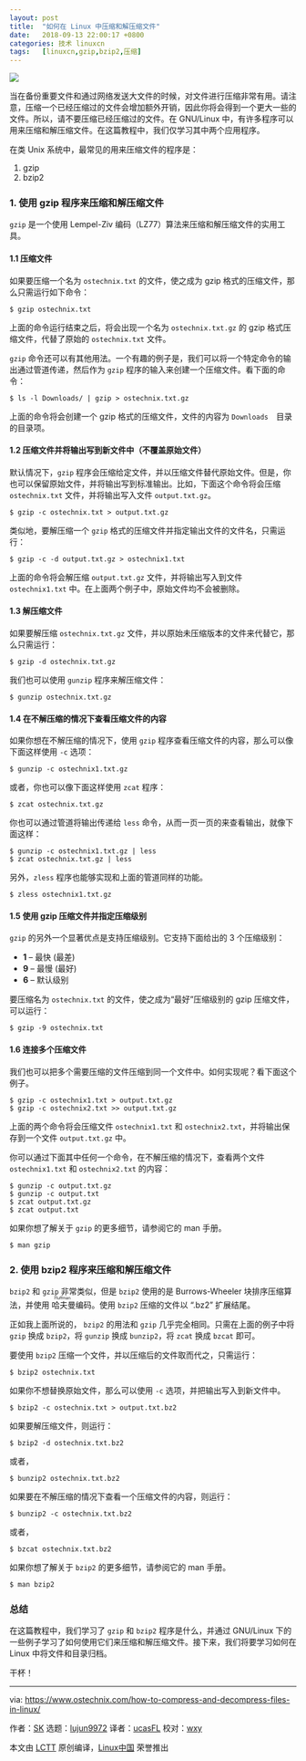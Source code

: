 ```yaml
---
layout: post
title:	"如何在 Linux 中压缩和解压缩文件"
date:	2018-09-13 22:00:17 +0800 
categories:	技术 linuxcn 
tags:	[linuxcn,gzip,bzip2,压缩]
---
```



![](/Asserts/Images//attachment/album/201809/13/220019yu6qw083583xp8lz.jpg)


当在备份重要文件和通过网络发送大文件的时候，对文件进行压缩非常有用。请注意，压缩一个已经压缩过的文件会增加额外开销，因此你将会得到一个更大一些的文件。所以，请不要压缩已经压缩过的文件。在 GNU/Linux 中，有许多程序可以用来压缩和解压缩文件。在这篇教程中，我们仅学习其中两个应用程序。


在类 Unix 系统中，最常见的用来压缩文件的程序是：


1. gzip
2. bzip2


### 1. 使用 gzip 程序来压缩和解压缩文件


`gzip` 是一个使用 Lempel-Ziv 编码（LZ77）算法来压缩和解压缩文件的实用工具。


#### 1.1 压缩文件


如果要压缩一个名为 `ostechnix.txt` 的文件，使之成为 gzip 格式的压缩文件，那么只需运行如下命令：



```
$ gzip ostechnix.txt
```

上面的命令运行结束之后，将会出现一个名为 `ostechnix.txt.gz` 的 gzip 格式压缩文件，代替了原始的 `ostechnix.txt` 文件。


`gzip` 命令还可以有其他用法。一个有趣的例子是，我们可以将一个特定命令的输出通过管道传递，然后作为 `gzip` 程序的输入来创建一个压缩文件。看下面的命令：



```
$ ls -l Downloads/ | gzip > ostechnix.txt.gz
```

上面的命令将会创建一个 gzip 格式的压缩文件，文件的内容为 `Downloads`　目录的目录项。


#### 1.2 压缩文件并将输出写到新文件中（不覆盖原始文件）


默认情况下，`gzip` 程序会压缩给定文件，并以压缩文件替代原始文件。但是，你也可以保留原始文件，并将输出写到标准输出。比如，下面这个命令将会压缩 `ostechnix.txt` 文件，并将输出写入文件 `output.txt.gz`。



```
$ gzip -c ostechnix.txt > output.txt.gz
```

类似地，要解压缩一个 `gzip` 格式的压缩文件并指定输出文件的文件名，只需运行：



```
$ gzip -c -d output.txt.gz > ostechnix1.txt
```

上面的命令将会解压缩 `output.txt.gz` 文件，并将输出写入到文件 `ostechnix1.txt` 中。在上面两个例子中，原始文件均不会被删除。


#### 1.3 解压缩文件


如果要解压缩 `ostechnix.txt.gz` 文件，并以原始未压缩版本的文件来代替它，那么只需运行：



```
$ gzip -d ostechnix.txt.gz
```

我们也可以使用 `gunzip` 程序来解压缩文件：



```
$ gunzip ostechnix.txt.gz
```

#### 1.4 在不解压缩的情况下查看压缩文件的内容


如果你想在不解压缩的情况下，使用 `gzip` 程序查看压缩文件的内容，那么可以像下面这样使用 `-c` 选项：



```
$ gunzip -c ostechnix1.txt.gz
```

或者，你也可以像下面这样使用 `zcat` 程序：



```
$ zcat ostechnix.txt.gz
```

你也可以通过管道将输出传递给 `less` 命令，从而一页一页的来查看输出，就像下面这样：



```
$ gunzip -c ostechnix1.txt.gz | less
$ zcat ostechnix.txt.gz | less
```

另外，`zless` 程序也能够实现和上面的管道同样的功能。



```
$ zless ostechnix1.txt.gz
```

#### 1.5 使用 gzip 压缩文件并指定压缩级别


`gzip` 的另外一个显著优点是支持压缩级别。它支持下面给出的 3 个压缩级别：


* **1** – 最快 (最差)
* **9** – 最慢 (最好)
* **6** – 默认级别


要压缩名为 `ostechnix.txt` 的文件，使之成为“最好”压缩级别的 gzip 压缩文件，可以运行：



```
$ gzip -9 ostechnix.txt
```

#### 1.6 连接多个压缩文件


我们也可以把多个需要压缩的文件压缩到同一个文件中。如何实现呢？看下面这个例子。



```
$ gzip -c ostechnix1.txt > output.txt.gz
$ gzip -c ostechnix2.txt >> output.txt.gz
```

上面的两个命令将会压缩文件 `ostechnix1.txt` 和 `ostechnix2.txt`，并将输出保存到一个文件 `output.txt.gz` 中。


你可以通过下面其中任何一个命令，在不解压缩的情况下，查看两个文件 `ostechnix1.txt` 和 `ostechnix2.txt` 的内容：



```
$ gunzip -c output.txt.gz
$ gunzip -c output.txt
$ zcat output.txt.gz
$ zcat output.txt
```

如果你想了解关于 `gzip` 的更多细节，请参阅它的 man 手册。



```
$ man gzip
```

### 2. 使用 bzip2 程序来压缩和解压缩文件


`bzip2` 和 `gzip` 非常类似，但是 `bzip2` 使用的是 Burrows-Wheeler 块排序压缩算法，并使用<ruby> 哈夫曼 <rt>  Huffman </rt></ruby>编码。使用 `bzip2` 压缩的文件以 “.bz2” 扩展结尾。


正如我上面所说的， `bzip2` 的用法和 `gzip` 几乎完全相同。只需在上面的例子中将 `gzip` 换成 `bzip2`，将 `gunzip` 换成 `bunzip2`，将 `zcat` 换成 `bzcat` 即可。


要使用 `bzip2` 压缩一个文件，并以压缩后的文件取而代之，只需运行：



```
$ bzip2 ostechnix.txt
```

如果你不想替换原始文件，那么可以使用 `-c` 选项，并把输出写入到新文件中。



```
$ bzip2 -c ostechnix.txt > output.txt.bz2
```

如果要解压缩文件，则运行：



```
$ bzip2 -d ostechnix.txt.bz2
```

或者，



```
$ bunzip2 ostechnix.txt.bz2
```

如果要在不解压缩的情况下查看一个压缩文件的内容，则运行：



```
$ bunzip2 -c ostechnix.txt.bz2
```

或者，



```
$ bzcat ostechnix.txt.bz2
```

如果你想了解关于 `bzip2` 的更多细节，请参阅它的 man 手册。



```
$ man bzip2
```

### 总结


在这篇教程中，我们学习了 `gzip` 和 `bzip2` 程序是什么，并通过 GNU/Linux 下的一些例子学习了如何使用它们来压缩和解压缩文件。接下来，我们将要学习如何在 Linux 中将文件和目录归档。


干杯！




---


via: <https://www.ostechnix.com/how-to-compress-and-decompress-files-in-linux/>


作者：[SK](https://www.ostechnix.com/author/sk/) 选题：[lujun9972](https://github.com/lujun9972) 译者：[ucasFL](https://github.com/ucasFL) 校对：[wxy](https://github.com/wxy)


本文由 [LCTT](https://github.com/LCTT/TranslateProject) 原创编译，[Linux中国](https://linux.cn/) 荣誉推出
